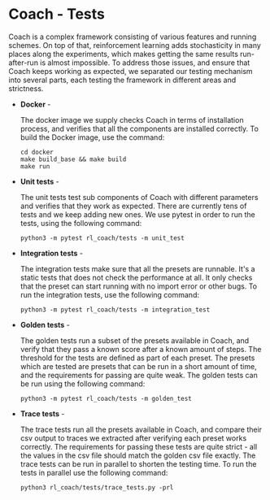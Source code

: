 # Coach - Tests

Coach is a complex framework consisting of various features and running schemes.
On top of that, reinforcement learning adds stochasticity in many places along the experiments, which makes getting the
same results run-after-run is almost impossible.
To address those issues, and ensure that Coach keeps working as expected, we separated our testing mechanism into
several parts, each testing the framework in different areas and strictness.

* **Docker** -
    
    The docker image we supply checks Coach in terms of installation process, and verifies that all the components
    are installed correctly. To build the Docker image, use the command:
    
    ```
    cd docker
    make build_base && make build
    make run
    ```
    

* **Unit tests** -
    
    The unit tests test sub components of Coach with different parameters and verifies that they work as expected.
    There are currently tens of tests and we keep adding new ones. We use pytest in order to run the tests, using
    the following command:
    
    ```
    python3 -m pytest rl_coach/tests -m unit_test
    ```

* **Integration tests** -
    
    The integration tests make sure that all the presets are runnable. It's a static tests that does not check the
    performance at all. It only checks that the preset can start running with no import error or other bugs.
    To run the integration tests, use the following command:
    
    ```
    python3 -m pytest rl_coach/tests -m integration_test
    ```

* **Golden tests** -
    
    The golden tests run a subset of the presets available in Coach, and verify that they pass a known score after
    a known amount of steps. The threshold for the tests are defined as part of each preset. The presets which are
    tested are presets that can be run in a short amount of time, and the requirements for passing are quite weak.
    The golden tests can be run using the following command:
    
    ```
    python3 -m pytest rl_coach/tests -m golden_test
    ```

* **Trace tests** -
    
    The trace tests run all the presets available in Coach, and compare their csv output to traces we extracted after
    verifying each preset works correctly. The requirements for passing these tests are quite strict - all the values
    in the csv file should match the golden csv file exactly. The trace tests can be run in parallel to shorten the
    testing time. To run the tests in parallel use the following command:
    
    ```
    python3 rl_coach/tests/trace_tests.py -prl
    ```
